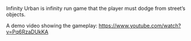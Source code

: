 Infinity Urban is infinity run game that the player must dodge from street’s objects.

A demo video showing the gameplay: https://www.youtube.com/watch?v=Pq6RzaDUkKA
